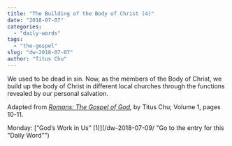 ```yaml
---
title: "The Building of the Body of Christ (4)"
date: "2018-07-07"
categories: 
  - "daily-words"
tags: 
  - "the-gospel"
slug: "dw-2018-07-07"
author: "Titus Chu"
---
```


We used to be dead in sin. Now, as the members of the Body of Christ, we build up the body of Christ in different local churches through the functions revealed by our personal salvation.

Adapted from _[Romans: The Gospel of God](/book-romans/ "Go to the listing for this book"),_ by Titus Chu; Volume 1, pages 10-11.

Monday: [“God’s Work in Us” (1)](/dw-2018-07-09/ "Go to the entry for this "Daily Word"")
